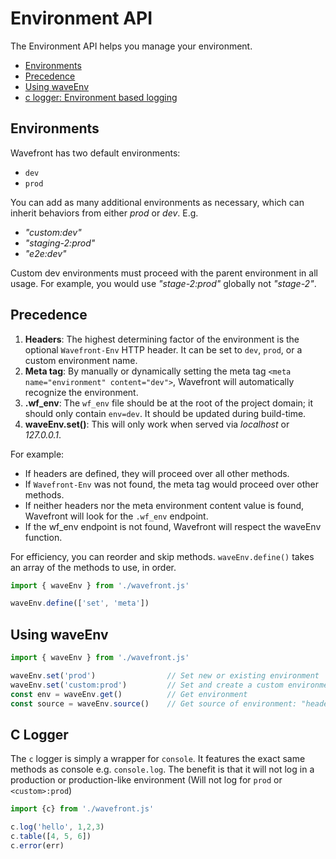 # Environment API

The Environment API helps you manage your environment.

- [Environments](#environments)
- [Precedence](#precedence)
- [Using waveEnv](#using-wfenv)
- [c logger: Environment based logging](#using-wfenv)
    
## Environments
Wavefront has two default environments: 
- `dev`
- `prod`
  
You can add as many additional environments as necessary, which can inherit behaviors from either _prod_ or _dev_.
E.g.
- _"custom:dev"_
- _"staging-2:prod"_
- _"e2e:dev"_

Custom dev environments must proceed with the parent environment in all usage. For example, you would use _"stage-2:prod"_ globally not _"stage-2"_.

## Precedence 
1. **Headers**: The highest determining factor of the environment is the optional `Wavefront-Env` HTTP header. It can be set to `dev`, `prod`, or a custom environment name.
2. **Meta tag**: By manually or dynamically setting the meta tag `<meta name="environment" content="dev">`, Wavefront will automatically recognize the environment.
3. **.wf_env**: The `wf_env` file should be at the root of the project domain; it should only contain `env=dev`. It should be updated during build-time.
4. **waveEnv.set(<env>)**: This will only work when served via _localhost_ or _127.0.0.1_.

For example: 
- If headers are defined, they will proceed over all other methods.
- If `Wavefront-Env` was not found, the meta tag would proceed over other methods.
- If neither headers nor the meta environment content value is found, Wavefront will look for the `.wf_env` endpoint.
- If the wf_env endpoint is not found, Wavefront will respect the waveEnv function.

For efficiency, you can reorder and skip methods. `waveEnv.define()` takes an array of the methods to use, in order.
```javascript
import { waveEnv } from './wavefront.js'

waveEnv.define(['set', 'meta'])
```
## Using waveEnv 
```javascript
import { waveEnv } from './wavefront.js'

waveEnv.set('prod')                // Set new or existing environment
waveEnv.set('custom:prod')         // Set and create a custom environment that inherits internal rules from prod
const env = waveEnv.get()          // Get environment
const source = waveEnv.source()    // Get source of environment: "header" | "meta" | "wf_env" | "set"
```

## C Logger
The `c` logger is simply a wrapper for `console`. It features the exact same methods as console e.g. `console.log`. 
The benefit is that it will not log in a production or production-like environment (Will not log for `prod` or `<custom>:prod`)

```javascript
import {c} from './wavefront.js'

c.log('hello', 1,2,3)
c.table([4, 5, 6])
c.error(err)
```
